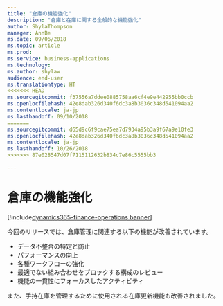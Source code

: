 ```yaml
---
title: "倉庫の機能強化"
description: "倉庫と在庫に関する全般的な機能強化"
author: ShylaThompson
manager: AnnBe
ms.date: 09/06/2018
ms.topic: article
ms.prod: 
ms.service: business-applications
ms.technology: 
ms.author: shylaw
audience: end-user
ms.translationtype: HT
<<<<<<< HEAD
ms.sourcegitcommit: f37556a7ddee0885758aa6cf4e9e442955bb0ccb
ms.openlocfilehash: 42e8dab326d340f6dc3a8b3036c348d541094aa2
ms.contentlocale: ja-jp
ms.lasthandoff: 09/10/2018
=======
ms.sourcegitcommit: d65d9c6f9cae75ea7d7934a95b3a9f67a9e10fe3
ms.openlocfilehash: 42e8dab326d340f6dc3a8b3036c348d541094aa2
ms.contentlocale: ja-jp
ms.lasthandoff: 10/26/2018
>>>>>>> 87e028547d07f7115112632b834c7e86c5555bb3

---
```


# <a name="warehouse-enhancements"></a>倉庫の機能強化

[!include[dynamics365-finance-operations banner](../includes/dynamics365-finance-operations.md)]


今回のリリースでは、倉庫管理に関連する以下の機能が改善されています。

  - データ不整合の特定と防止 
  - パフォーマンスの向上
  - 各種ワークフローの強化
  - 最適でない組み合わせをブロックする構成のレビュー
  - 機能の一貫性にフォーカスしたアクティビティ

また、手持在庫を管理するために使用される在庫更新機能も改善されました。

